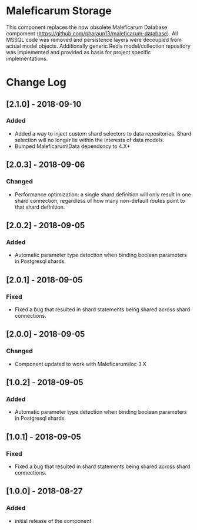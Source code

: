 # Maleficarum Storage

This component replaces the now obsolete Maleficarum Database compoment (https://github.com/pharaun13/maleficarum-database). All MSSQL code was removed and persistence layers were decoupled from actual model objects. Additionally generic Redis model/collection repository was implemented and provided as basis for project specific implementations.

# Change Log

## [2.1.0] - 2018-09-10
### Added
- Added a way to inject custom shard selectors to data repositories. Shard selection will no longer lie within the interests of data models.
- Bumped Maleficarum\Data dependsncy to 4.X+

## [2.0.3] - 2018-09-06
### Changed
- Performance optimization: a single shard definition will only result in one shard connection, regardless of how many non-default routes point to that shard definition.

## [2.0.2] - 2018-09-05
### Added
- Automatic parameter type detection when binding boolean parameters in Postgresql shards.

## [2.0.1] - 2018-09-05
### Fixed
- Fixed a bug that resulted in shard statements being shared across shard connections. 

## [2.0.0] - 2018-09-05
### Changed
- Component updated to work with Maleficarum\Ioc 3.X

## [1.0.2] - 2018-09-05
### Added
- Automatic parameter type detection when binding boolean parameters in Postgresql shards.

## [1.0.1] - 2018-09-05
### Fixed
- Fixed a bug that resulted in shard statements being shared across shard connections.

## [1.0.0] - 2018-08-27
### Added
- initial release of the component